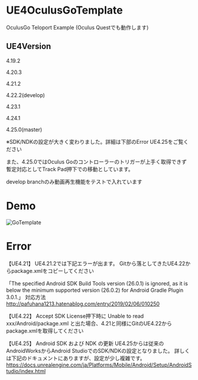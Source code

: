 # UE4OculusGoTemplate
OculusGo Teloport Example
(Oculus Questでも動作します)

## UE4Version
4.19.2

4.20.3

4.21.2

4.22.2(develop)

4.23.1

4.24.1

4.25.0(master)

※SDK/NDKの設定が大きく変わりました。詳細は下部のError UE4.25をご覧ください

また、4.25.0ではOculus Goのコントローラーのトリガーが上手く取得できず
暫定対応としてTrack Pad押下での移動としています。

develop branchのみ動画再生機能をテストで入れています

# Demo
![GoTemplate](https://user-images.githubusercontent.com/8968076/58804347-9d86bb80-864c-11e9-8023-c7d7e509cfc2.gif)

# Error
【UE4.21】
UE4.21.2では下記エラーが出ます。
Gitから落としてきたUE4.22からpackage.xmlをコピーしてください

「The specified Android SDK Build Tools version (26.0.1) is ignored, 
as it is below the minimum supported version (26.0.2) for Android Gradle Plugin 3.0.1.」
対応方法
http://pafuhana1213.hatenablog.com/entry/2019/02/06/010250

【UE4.22】
Accept SDK License押下時に
Unable to read xxx/Android/package.xml
と出た場合、4.21と同様にGitのUE4.22からpackage.xmlを取得してください

【UE4.25】
Android SDK および NDK の更新
UE4.25からは従来のAndroidWorksからAndroid StudioでのSDK/NDKの設定となりました。
詳しくは下記のドキュメントにありますが、設定が少し複雑です。
https://docs.unrealengine.com/ja/Platforms/Mobile/Android/Setup/AndroidStudio/index.html

